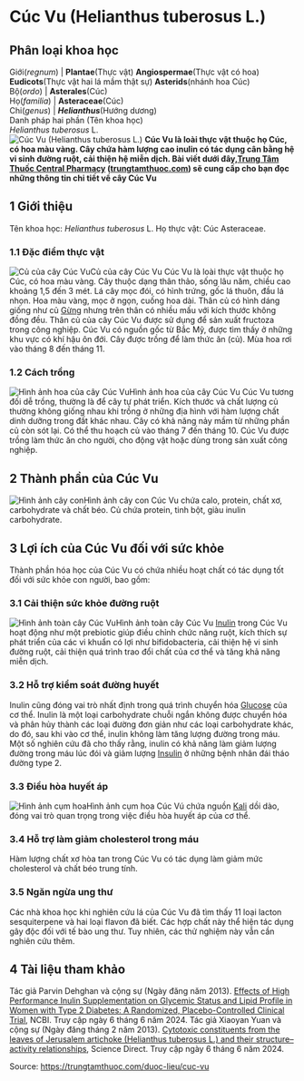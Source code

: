 # Cúc Vu (Helianthus tuberosus L.)

Phân loại khoa học  
---  
Giới(_regnum_) |  **Plantae**(Thực vật) **Angiospermae**(Thực vật có hoa) **Eudicots**(Thực vật hai lá mầm thật sự) **Asterids**(nhánh hoa Cúc)  
Bộ(_ordo_) | **Asterales**(Cúc)  
Họ(_familia_) | **Asteraceae**(Cúc)  
Chi(_genus_) | _**Helianthus**_(Hướng dương)  
Danh pháp hai phần (Tên khoa học)  
_Helianthus tuberosus_ L.  
![Cúc Vu \(Helianthus tuberosus L.\)](https://trungtamthuoc.com/images/others/cay-cuc-vu-va-cong-dung-0-7714.jpg)
**Cúc Vu là loài thực vật thuộc họ Cúc, có hoa màu vàng. Cây chứa hàm lượng cao inulin có tác dụng cân bằng hệ vi sinh đường ruột, cải thiện hệ miễn dịch. Bài viết dưới đây,[Trung Tâm Thuốc Central Pharmacy](https://trungtamthuoc.com/ "Trung Tâm Thuốc Central Pharmacy") ([trungtamthuoc.com](https://trungtamthuoc.com/ "trungtamthuoc.com")) sẽ cung cấp cho bạn đọc những thông tin chi tiết về cây Cúc Vu**
##  1 Giới thiệu
Tên khoa học: _Helianthus tuberosus_ L.
Họ thực vật: Cúc Asteraceae.
### 1.1 Đặc điểm thực vật
![Củ của cây Cúc Vu](https://trungtamthuoc.com/images/item/cay-cuc-vu-va-cong-dung.jpg)Củ của cây Cúc Vu
Cúc Vu là loài thực vật thuộc họ Cúc, có hoa màu vàng.
Cây thuộc dạng thân thảo, sống lâu năm, chiều cao khoảng 1,5 đến 3 mét.
Lá cây mọc đói, có hình trứng, gốc lá thuôn, đầu lá nhọn.
Hoa màu vàng, mọc ở ngọn, cuống hoa dài.
Thân củ có hình dáng giống như củ [Gừng](https://trungtamthuoc.com/hoat-chat/gung "Gừng") nhưng trên thân có nhiều mấu với kích thước không đồng đều. Thân củ của cây Cúc Vu được sử dụng để sản xuất fructoza trong công nghiệp.
Cúc Vu có nguồn gốc từ Bắc Mỹ, được tìm thấy ở những khu vực có khí hậu ôn đới. Cây được trồng để làm thức ăn (củ).
Mùa hoa rơi vào tháng 8 đến tháng 11.
### 1.2 Cách trồng
![Hình ảnh hoa của cây Cúc Vu](https://trungtamthuoc.com/images/item/cay-cuc-vu-va-cong-dung-1.jpg)Hình ảnh hoa của cây Cúc Vu
Cúc Vu tương đối dễ trồng, thường là để cây tự phát triển. Kích thước và chất lượng củ thường không giống nhau khi trồng ở những địa hình với hàm lượng chất dinh dưỡng trong đất khác nhau.
Cây có khả năng nảy mầm từ những phần củ còn sót lại.
Có thể thu hoạch củ vào tháng 7 đến tháng 10. Cúc Vu được trồng làm thức ăn cho người, cho động vật hoặc dùng trong sản xuất công nghiệp.
##  2 Thành phần của Cúc Vu
![Hình ảnh cây con](https://trungtamthuoc.com/images/item/cay-cuc-vu-va-cong-dung-2.jpg)Hình ảnh cây con
Cúc Vu chứa calo, protein, chất xơ, carbohydrate và chất béo.
Củ chứa protein, tinh bột, giàu inulin carbohydrate.
##  3 Lợi ích của Cúc Vu đối với sức khỏe
Thành phần hóa học của Cúc Vu có chứa nhiều hoạt chất có tác dụng tốt đối với sức khỏe con người, bao gồm:
### 3.1 Cải thiện sức khỏe đường ruột
![Hình ảnh toàn cây Cúc Vu](https://trungtamthuoc.com/images/item/cay-cuc-vu-va-cong-dung-3.jpg)Hình ảnh toàn cây Cúc Vu
[Inulin](https://trungtamthuoc.com/hoat-chat/inulin "Inulin") trong Cúc Vu hoạt động như một prebiotic giúp điều chỉnh chức năng ruột, kích thích sự phát triển của các vi khuẩn có lợi như bifidobacteria, cải thiện hệ vi sinh đường ruột, cải thiện quá trình trao đổi chất của cơ thể và tăng khả năng miễn dịch.
### 3.2 Hỗ trợ kiểm soát đường huyết
Inulin cũng đóng vai trò nhất định trong quá trình chuyển hóa [Glucose](https://trungtamthuoc.com/hoat-chat/glucose "Glucose") của cơ thể. Inulin là một loại carbohydrate chuỗi ngắn không được chuyển hóa và phân hủy thành các loại đường đơn giản như các loại carbohydrate khác, do đó, sau khi vào cơ thể, inulin không làm tăng lượng đường trong máu.
Một số nghiên cứu đã cho thấy rằng, inulin có khả năng làm giảm lượng đường trong máu lúc đói và giảm lượng [Insulin](https://trungtamthuoc.com/hoat-chat/insulin "Insulin") ở những bệnh nhân đái tháo đường type 2.
### 3.3 Điều hòa huyết áp
![Hình ảnh cụm hoa](https://trungtamthuoc.com/images/item/cay-cuc-vu-va-cong-dung-4.jpg)Hình ảnh cụm hoa
Cúc Vú chứa nguồn [Kali](https://trungtamthuoc.com/hoat-chat/kali "Kali") dồi dào, đóng vai trò quan trọng trong việc điều hòa huyết áp của cơ thể.
### 3.4 Hỗ trợ làm giảm cholesterol trong máu
Hàm lượng chất xơ hòa tan trong Cúc Vu có tác dụng làm giảm mức cholesterol và chất béo trung tính.
### 3.5 Ngăn ngừa ung thư
Các nhà khoa học khi nghiên cứu lá của Cúc Vu đã tìm thấy 11 loại lacton sesquiterpene và hai loại flavon đã biết. Các hợp chất này thể hiện tác dụng gây độc đối với tế bào ung thư. Tuy nhiên, các thử nghiệm này vẫn cần nghiên cứu thêm.
##  4 Tài liệu tham khảo
Tác giả Parvin Dehghan và cộng sự (Ngày đăng năm 2013). [Effects of High Performance Inulin Supplementation on Glycemic Status and Lipid Profile in Women with Type 2 Diabetes: A Randomized, Placebo-Controlled Clinical Trial](https://www.ncbi.nlm.nih.gov/pmc/articles/PMC3963683/), NCBI. Truy cập ngày 6 tháng 6 năm 2024.
Tác giả Xiaoyan Yuan và cộng sự (Ngày đăng tháng 2 năm 2013). [Cytotoxic constituents from the leaves of Jerusalem artichoke (Helianthus tuberosus L.) and their structure–activity relationships](https://www.sciencedirect.com/science/article/abs/pii/S1874390012001887?via%3Dihub), Science Direct. Truy cập ngày 6 tháng 6 năm 2024.


Source: https://trungtamthuoc.com/duoc-lieu/cuc-vu
